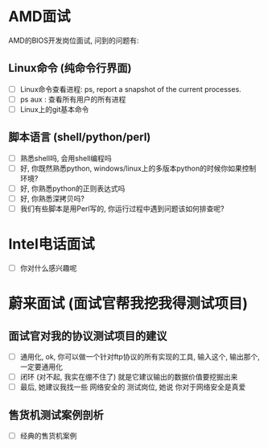 # AMD面试
AMD的BIOS开发岗位面试, 问到的问题有:
## Linux命令 (纯命令行界面)
- [ ] Linux命令查看进程: ps, report a snapshot of the current processes.
- [ ] ps aux : 查看所有用户的所有进程 
- [ ] Linux上的git基本命令
## 脚本语言 (shell/python/perl)
- [ ] 熟悉shell吗, 会用shell编程吗
- [ ] 好, 你既然熟悉python, windows/linux上的多版本python的时候你如果控制环境?
- [ ] 好, 你熟悉python的正则表达式吗
- [ ] 好, 你熟悉深拷贝吗?
- [ ] 我们有些脚本是用Perl写的, 你运行过程中遇到问题该如何排查呢?

# Intel电话面试
- [ ] 你对什么感兴趣呢

# 蔚来面试 (面试官帮我挖我得测试项目)
## 面试官对我的协议测试项目的建议
- [ ] 通用化, ok, 你可以做一个针对ftp协议的所有实现的工具, 输入这个, 输出那个, 一定要通用化
- [ ] 闭环 (对不起, 我实在绷不住了) 就是它建议输出的数据价值要挖掘出来
- [ ] 最后, 她建议我找一些 网络安全的 测试岗位, 她说 你对于网络安全是真爱
## 售货机测试案例剖析
- [ ] 经典的售货机案例


